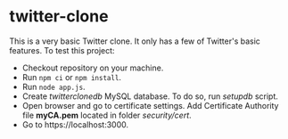 # twitter-clone

This is a very basic Twitter clone. It only has a few of Twitter's basic features.
To test this project:

- Checkout repository on your machine.
- Run `npm ci` or `npm install`.
- Run `node app.js`.
- Create *twitterclonedb* MySQL database. To do so, run *setupdb* script.
- Open browser and go to certificate settings. Add Certificate Authority file **myCA.pem** located in folder *security/cert*.
- Go to https://localhost:3000.